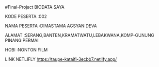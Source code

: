 ﻿#Final-Projact
BIODATA SAYA

KODE PESERTA :002


NAMA PESERTA :DIMASTAMA AGSYAN DEVA


ALAMAT	 :SERANG,BANTEN,KRAMATWATU,LEBAKWANA,KOMP-GUNUNG PINANG PERMAI





HOBI		 :NONTON FILM

LINK NETLIFLY
https://taupe-kataifi-3ecbb7.netlify.app/

